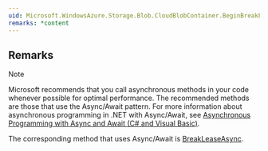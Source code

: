```yaml
---  
uid: Microsoft.WindowsAzure.Storage.Blob.CloudBlobContainer.BeginBreakLease  
remarks: *content  
---  
```

  
## Remarks  
  
> [!NOTE]
>  Microsoft recommends that you call asynchronous methods in your code whenever possible for optimal performance. The recommended methods are those that use the Async/Await pattern. For more information about asynchronous programming in .NET with Async/Await, see [Asynchronous Programming with Async and Await (C# and Visual Basic)](https://msdn.microsoft.com/library/hh191443.aspx).  
>   
>  The corresponding method that uses Async/Await is [BreakLeaseAsync](assetId:///Overload:Microsoft.WindowsAzure.Storage.Blob.CloudBlobContainer.BreakLeaseAsync?qualifyHint=False&autoUpgrade=True).